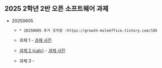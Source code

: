 ## 2025 2학년 2반 오픈 소프트웨어 과제

* 20250605

    * `* 20250605 추가 조치함 :https://growth-msleeffice.tistory.com/105`

    * 과제 1 - [과제 사진](https://github.com/202407060/testCollaborators/blob/main/%EC%8A%A4%ED%81%AC%EB%A6%B0%EC%83%B7%202025-06-05%20144725.png)

    * [과제 2 (calc)](https://github.com/202407060/calc) - [과제 사진](https://github.com/202407060/testCollaborators/blob/main/%EA%B3%BC%EC%A0%9C%202.png)
 
    * 과제 3 - []()

